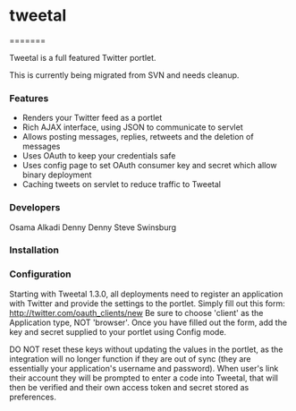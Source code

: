 # tweetal
=======

Tweetal is a full featured Twitter portlet.

This is currently being migrated from SVN and needs cleanup.

### Features
* Renders your Twitter feed as a portlet
* Rich AJAX interface, using JSON to communicate to servlet
* Allows posting messages, replies, retweets and the deletion of messages
* Uses OAuth to keep your credentials safe
* Uses config page to set OAuth consumer key and secret which allow binary deployment
* Caching tweets on servlet to reduce traffic to Tweetal

### Developers
Osama Alkadi
Denny Denny
Steve Swinsburg

### Installation


### Configuration
Starting with Tweetal 1.3.0, all deployments need to register an application with Twitter and provide the settings to the portlet. Simply fill out this form: http://twitter.com/oauth_clients/new
Be sure to choose 'client' as the Application type, NOT 'browser'. Once you have filled out the form, add the key and secret supplied to your portlet using Config mode.

DO NOT reset these keys without updating the values in the portlet, as the integration will no longer function if they are out of sync (they are essentially your application's username and password).
When user's link their account they will be prompted to enter a code into Tweetal, that will then be verified and their own access token and secret stored as preferences. 